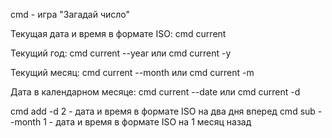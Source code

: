 cmd - игра "Загадай число"


Текущая дата и время в формате ISO:
cmd current

Текущий год:
cmd current --year или cmd current -y

Текущий месяц:
cmd current --month или cmd current -m

Дата в календарном месяце:
cmd current --date или cmd current -d

cmd add -d 2 - дата и время в формате ISO на два дня вперед
cmd sub --month 1 - дата и время в формате ISO на 1 месяц назад
